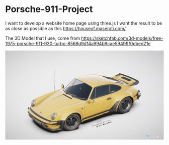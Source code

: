 # Porsche-911-Project

I want to develop a website home page using three.js
I want the result to be as close as possible as this https://houseof.maserati.com/

The 3D Model that I use, come from https://sketchfab.com/3d-models/free-1975-porsche-911-930-turbo-8568d9d14a994b9cae59499f0dbed21e

![Porsche 911 Turbo 1975](https://github.com/ArnoSlb/Porsche-911-Project/blob/main/Porsche%20911%20Turbo%201975.png)
